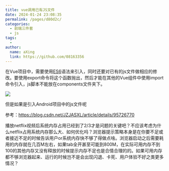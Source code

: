 ```yaml
---
title: vue调用已有JS文件
date: 2024-01-24 23:08:35
permalink: /pages/d80d2c/
categories:
  - 前端三件套
  - js
tags:
  - 
author: 
  name: aXing
  link: https://github.com/08163356
---
```


在Vue项目中，需要使用[ES6](https://so.csdn.net/so/search?q=ES6&spm=1001.2101.3001.7020)语法来引入，同时还要对已有的js文件做相应的修改。要使用export命令将这个函数抛出，然后才能在其他的Vue组件中使用import命令引入，js脚本不能放在components文件夹下。

![](E:\所有总结\知识总结（博客、word等）\githubUpload\read_book\技术相关\前端\assets\pic\vue引入jis文件.png)

但是如果是引入Android项目中的js文件呢



参考：https://blog.csdn.net/JZJASXL/article/details/95726770

 播放netflix视频后系统内存占用已经到了2/3才是问题的关键吧？不应该考虑为什么netflix占用系统内存那么大、如何优化吗？浏览器提示策略本身是在你要不足或者接近不足的时候告诉用户or系统内存快不够了得做点啥。浏览器启动之后需要耗用的内存就在几百M左右，如果tab全开甚至可能到800M，在实际可用内存不到100的其他内存又没有释放的时候提示内存不足也是合情合理的的。如果可用内存都不够浏览器起来、运行的时候岂不是会出现闪退、卡死、用户体验不好之类更多情况？



